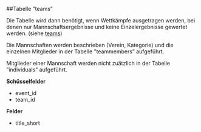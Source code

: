 ##Tabelle ”teams” 

Die Tabelle wird dann benötigt, wenn Wettkämpfe ausgetragen werden, bei denen nur Mannschaftsergebnisse und keine Einzelergebnisse gewertet werden. (siehe [teams])

Die Mannschaften werden beschrieben (Verein, Kategorie) und die einzelnen Mitglieder in der Tabelle ”teammembers” aufgeführt.

Mitglieder einer Mannschaft werden nicht zuätzlich in der Tabelle ”individuals” aufgeführt.

**Schüsselfelder**

* event_id
* team_id

**Felder**

* title_short

[teams]: kapitel_03_07.md
